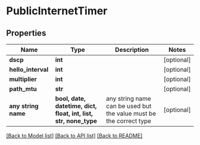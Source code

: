 # PublicInternetTimer


## Properties
Name | Type | Description | Notes
------------ | ------------- | ------------- | -------------
**dscp** | **int** |  | [optional] 
**hello_interval** | **int** |  | [optional] 
**multiplier** | **int** |  | [optional] 
**path_mtu** | **str** |  | [optional] 
**any string name** | **bool, date, datetime, dict, float, int, list, str, none_type** | any string name can be used but the value must be the correct type | [optional]

[[Back to Model list]](../README.md#documentation-for-models) [[Back to API list]](../README.md#documentation-for-api-endpoints) [[Back to README]](../README.md)



